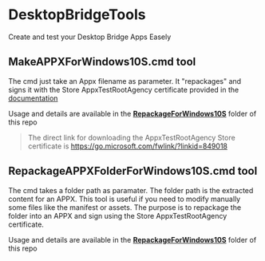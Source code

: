 # DesktopBridgeTools
Create and test your Desktop Bridge Apps Easely 

## MakeAPPXForWindows10S.cmd tool
The cmd just take an Appx filename as parameter. It "repackages" and signs it with the Store AppxTestRootAgency certificate provided in the [documentation](https://docs.microsoft.com/en-us/windows/uwp/porting/desktop-to-uwp-test-windows-s)

Usage and details are available in the [**RepackageForWindows10S**](RepackageForWindows10S) folder of this repo

> The direct link for downloading the AppxTestRootAgency Store certificate is https://go.microsoft.com/fwlink/?linkid=849018

## RepackageAPPXFolderForWindows10S.cmd tool
The cmd takes a folder path as paramater. The folder path is the extracted content for an APPX. This tool is useful if you need to modify manually some files like the manifest or assets. The purpose is to repackage the folder into an APPX and sign using the Store AppxTestRootAgency certificate.

Usage and details are available in the [**RepackageForWindows10S**](RepackageForWindows10S) folder of this repo
